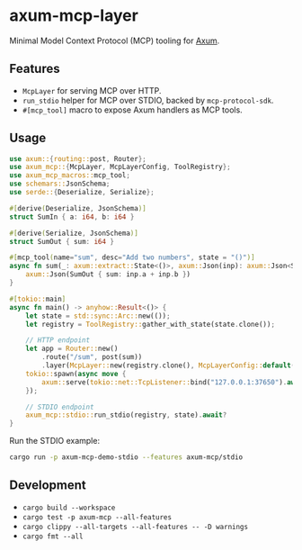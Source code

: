 # axum-mcp-layer

Minimal Model Context Protocol (MCP) tooling for [Axum](https://github.com/tokio-rs/axum).

## Features

- `McpLayer` for serving MCP over HTTP.
- `run_stdio` helper for MCP over STDIO, backed by `mcp-protocol-sdk`.
- `#[mcp_tool]` macro to expose Axum handlers as MCP tools.

## Usage

```rust
use axum::{routing::post, Router};
use axum_mcp::{McpLayer, McpLayerConfig, ToolRegistry};
use axum_mcp_macros::mcp_tool;
use schemars::JsonSchema;
use serde::{Deserialize, Serialize};

#[derive(Deserialize, JsonSchema)]
struct SumIn { a: i64, b: i64 }

#[derive(Serialize, JsonSchema)]
struct SumOut { sum: i64 }

#[mcp_tool(name="sum", desc="Add two numbers", state = "()")]
async fn sum(_: axum::extract::State<()>, axum::Json(inp): axum::Json<SumIn>) -> axum::Json<SumOut> {
    axum::Json(SumOut { sum: inp.a + inp.b })
}

#[tokio::main]
async fn main() -> anyhow::Result<()> {
    let state = std::sync::Arc::new(());
    let registry = ToolRegistry::gather_with_state(state.clone());

    // HTTP endpoint
    let app = Router::new()
        .route("/sum", post(sum))
        .layer(McpLayer::new(registry.clone(), McpLayerConfig::default()));
    tokio::spawn(async move {
        axum::serve(tokio::net::TcpListener::bind("127.0.0.1:37650").await?, app).await
    });

    // STDIO endpoint
    axum_mcp::stdio::run_stdio(registry, state).await?
}
```

Run the STDIO example:

```bash
cargo run -p axum-mcp-demo-stdio --features axum-mcp/stdio
```

## Development

- `cargo build --workspace`
- `cargo test -p axum-mcp --all-features`
- `cargo clippy --all-targets --all-features -- -D warnings`
- `cargo fmt --all`
